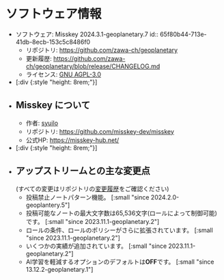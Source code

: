 # ソフトウェア情報
- ソフトウェア: Misskey 2024.3.1-geoplanetary.7
  id:: 65f80b44-713e-41db-8ecb-153c5c8486f0
	- リポジトリ: https://github.com/zawa-ch/geoplanetary
	- 更新履歴: https://github.com/zawa-ch/geoplanetary/blob/release/CHANGELOG.md
	- ライセンス: [GNU AGPL-3.0](https://github.com/zawa-ch/geoplanetary/blob/geoplanetary-dev/LICENSE)
- [:div {:style "height: 8rem;"}]
- ## Misskey について
	- 作者: [syuilo](https://misskey.io/@syuilo)
	- リポジトリ: https://github.com/misskey-dev/misskey
	- 公式HP: https://misskey-hub.net/
- [:div {:style "height: 8rem;"}]
- ## アップストリームとの主な変更点
  (すべての変更はリポジトリの[変更履歴](https://github.com/zawa-ch/geoplanetary/blob/release/CHANGELOG.md)をご確認ください)
	- 投稿禁止ノートパターン機能。
	  [:small "since 2024.2.0-geoplantery.5"]
	- 投稿可能なノートの最大文字数は65,536文字(ロールによって制御可能)です。
	  [:small "since 2023.11.1-geoplanetary.2"]
	- ロールの条件、ロールのポリシーがさらに拡張されています。
	  [:small "since 2023.11.1-geoplanetary.2"]
	- いくつかの実績が追加されています。
	  [:small "since 2023.11.1-geoplanetary.2"]
	- AI学習を軽減するオプションのデフォルトは**OFF**です。
	  [:small "since 13.12.2-geoplanetary.1"]